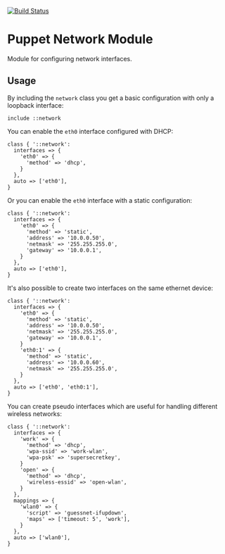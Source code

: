 [![Build Status](https://secure.travis-ci.org/attachmentgenie/attachmentgenie-network.png)](http://travis-ci.org/attachmentgenie/attachmentgenie-network)

Puppet Network Module
=====================

Module for configuring network interfaces.

Usage
-----

By including the `network` class you get a basic configuration
with only a loopback interface:

    include ::network

You can enable the `eth0` interface configured with DHCP:

    class { '::network':
      interfaces => {
        'eth0' => {
          'method' => 'dhcp',
        }
      },
      auto => ['eth0'],
    }

Or you can enable the `eth0` interface with a static configuration:

    class { '::network':
      interfaces => {
        'eth0' => {
          'method' => 'static',
          'address' => '10.0.0.50',
          'netmask' => '255.255.255.0',
          'gateway' => '10.0.0.1',
        }
      },
      auto => ['eth0'],
    }

It's also possible to create two interfaces on the same ethernet device:

    class { '::network':
      interfaces => {
        'eth0' => {
          'method' => 'static',
          'address' => '10.0.0.50',
          'netmask' => '255.255.255.0',
          'gateway' => '10.0.0.1',
        }
        'eth0:1' => {
          'method' => 'static',
          'address' => '10.0.0.60',
          'netmask' => '255.255.255.0',
        }
      },
      auto => ['eth0', 'eth0:1'],
    }

You can create pseudo interfaces which are useful for handling different
wireless networks:


    class { '::network':
      interfaces => {
        'work' => {
          'method' => 'dhcp',
          'wpa-ssid' => 'work-wlan',
          'wpa-psk' => 'supersecretkey',
        }
        'open' => {
          'method' => 'dhcp',
          'wireless-essid' => 'open-wlan',
        }
      },
      mappings => {
        'wlan0' => {
          'script' => 'guessnet-ifupdown',
          'maps' => ['timeout: 5', 'work'],
        }
      },
      auto => ['wlan0'],
    }
